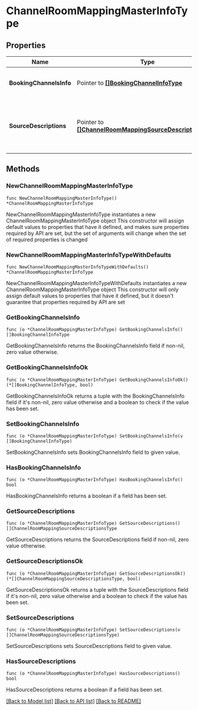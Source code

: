 # ChannelRoomMappingMasterInfoType

## Properties

Name | Type | Description | Notes
------------ | ------------- | ------------- | -------------
**BookingChannelsInfo** | Pointer to [**[]BookingChannelInfoType**](BookingChannelInfoType.md) | Additional detail about booking channel. | [optional] 
**SourceDescriptions** | Pointer to [**[]ChannelRoomMappingSourceDescriptionsType**](ChannelRoomMappingSourceDescriptionsType.md) | This type holds hotel-channel room type mapping source descriptions. | [optional] 

## Methods

### NewChannelRoomMappingMasterInfoType

`func NewChannelRoomMappingMasterInfoType() *ChannelRoomMappingMasterInfoType`

NewChannelRoomMappingMasterInfoType instantiates a new ChannelRoomMappingMasterInfoType object
This constructor will assign default values to properties that have it defined,
and makes sure properties required by API are set, but the set of arguments
will change when the set of required properties is changed

### NewChannelRoomMappingMasterInfoTypeWithDefaults

`func NewChannelRoomMappingMasterInfoTypeWithDefaults() *ChannelRoomMappingMasterInfoType`

NewChannelRoomMappingMasterInfoTypeWithDefaults instantiates a new ChannelRoomMappingMasterInfoType object
This constructor will only assign default values to properties that have it defined,
but it doesn't guarantee that properties required by API are set

### GetBookingChannelsInfo

`func (o *ChannelRoomMappingMasterInfoType) GetBookingChannelsInfo() []BookingChannelInfoType`

GetBookingChannelsInfo returns the BookingChannelsInfo field if non-nil, zero value otherwise.

### GetBookingChannelsInfoOk

`func (o *ChannelRoomMappingMasterInfoType) GetBookingChannelsInfoOk() (*[]BookingChannelInfoType, bool)`

GetBookingChannelsInfoOk returns a tuple with the BookingChannelsInfo field if it's non-nil, zero value otherwise
and a boolean to check if the value has been set.

### SetBookingChannelsInfo

`func (o *ChannelRoomMappingMasterInfoType) SetBookingChannelsInfo(v []BookingChannelInfoType)`

SetBookingChannelsInfo sets BookingChannelsInfo field to given value.

### HasBookingChannelsInfo

`func (o *ChannelRoomMappingMasterInfoType) HasBookingChannelsInfo() bool`

HasBookingChannelsInfo returns a boolean if a field has been set.

### GetSourceDescriptions

`func (o *ChannelRoomMappingMasterInfoType) GetSourceDescriptions() []ChannelRoomMappingSourceDescriptionsType`

GetSourceDescriptions returns the SourceDescriptions field if non-nil, zero value otherwise.

### GetSourceDescriptionsOk

`func (o *ChannelRoomMappingMasterInfoType) GetSourceDescriptionsOk() (*[]ChannelRoomMappingSourceDescriptionsType, bool)`

GetSourceDescriptionsOk returns a tuple with the SourceDescriptions field if it's non-nil, zero value otherwise
and a boolean to check if the value has been set.

### SetSourceDescriptions

`func (o *ChannelRoomMappingMasterInfoType) SetSourceDescriptions(v []ChannelRoomMappingSourceDescriptionsType)`

SetSourceDescriptions sets SourceDescriptions field to given value.

### HasSourceDescriptions

`func (o *ChannelRoomMappingMasterInfoType) HasSourceDescriptions() bool`

HasSourceDescriptions returns a boolean if a field has been set.


[[Back to Model list]](../README.md#documentation-for-models) [[Back to API list]](../README.md#documentation-for-api-endpoints) [[Back to README]](../README.md)


